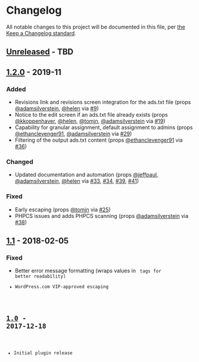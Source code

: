 # Changelog

All notable changes to this project will be documented in this file, per [the Keep a Changelog standard](http://keepachangelog.com/).

## [Unreleased] - TBD

## [1.2.0] - 2019-11
### Added
- Revisions link and revisions screen integration for the ads.txt file (props [@adamsilverstein](https://github.com/adamsilverstein), [@helen](https://github.com/helen) via [#9](https://github.com/10up/ads-txt/pull/9))
- Notice to the edit screen if an ads.txt file already exists (props [@kkoppenhaver](https://github.com/kkoppenhaver), [@helen](https://github.com/helen), [@tomjn](https://github.com/tomjn), [@adamsilverstein](https://github.com/adamsilverstein) via [#19](https://github.com/10up/ads-txt/pull/19))
- Capability for granular assignment, default assignment to admins (props [@ethanclevenger91](https://github.com/ethanclevenger91), [@adamsilverstein](https://github.com/adamsilverstein) via [#29](https://github.com/10up/ads-txt/pull/29))
- Filtering of the output ads.txt content (props [@ethanclevenger91](https://github.com/ethanclevenger91) via [#36](https://github.com/10up/ads-txt/pull/36))

### Changed
- Updated documentation and automation (props [@jeffpaul](https://github.com/jeffpaul), [@adamsilverstein](https://github.com/adamsilverstein), [@helen](https://github.com/helen) via [#33](https://github.com/10up/ads-txt/pull/33), [#34](https://github.com/10up/ads-txt/pull/34), [#39](https://github.com/10up/ads-txt/pull/39), [#41](https://github.com/10up/ads-txt/pull/41))

### Fixed
- Early escaping (props [@tomjn](https://github.com/tomjn) via [#25](https://github.com/10up/ads-txt/pull/25))
- PHPCS issues and adds PHPCS scanning (props [@adamsilverstein](https://github.com/adamsilverstein) via [#38](https://github.com/10up/ads-txt/pull/38))

## [1.1] - 2018-02-05
### Fixed
- Better error message formatting (wraps values in <code> tags for better readability)
- WordPress.com VIP-approved escaping

## [1.0] - 2017-12-18
- Initial plugin release

[Unreleased]: https://github.com/10up/ads-txt/compare/master...develop
[1.2.0]: https://github.com/10up/ads-txt/compare/1.1...1.2.0
[1.1]: https://github.com/10up/ads-txt/compare/1.0...1.1
[1.0]: https://github.com/10up/ads-txt/releases/tag/1.0
